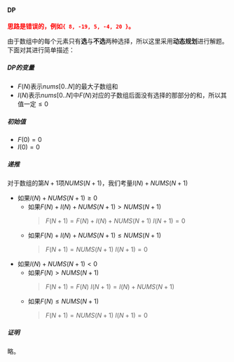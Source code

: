 #### DP

<span style='color:red; font-weight:bold'>思路是错误的，例如`{ 8, -19, 5, -4, 20 }`。</span>

由于数组中的每个元素只有**选**与**不选**两种选择，所以这里采用**动态规划**进行解题。
下面对其进行简单描述：

##### DP的变量

- $F(N)$表示$nums[0..N]$的最大子数组和
- $I(N)$表示$nums[0..N]$中$F(N)$对应的子数组后面没有选择的那部分的和，所以其值一定$\le 0$

##### 初始值

- $F(0) = 0$
- $I(0) = 0$

##### 递推

对于数组的第$N+1$项$NUMS(N+1)$，我们考量$I(N) + NUMS(N+1)$

- 如果$I(N) + NUMS(N+1) \ge 0$
    - 如果$F(N) + I(N) + NUMS(N+1) \gt NUMS(N+1)$
        > $F(N+1) = F(N) + I(N) + NUMS(N+1)$
        > $I(N+1) = 0$
    - 如果$F(N) + I(N) + NUMS(N+1) \le NUMS(N+1)$
        > $F(N+1) = NUMS(N+1)$
        > $I(N+1) = 0$
- 如果$I(N) + NUMS(N+1) \lt 0$
    - 如果$F(N) \gt NUMS(N+1)$
        > $F(N+1) = F(N)$
        > $I(N+1) = I(N) + NUMS(N+1)$
    - 如果$F(N) \le NUMS(N+1)$
        > $F(N+1) = NUMS(N+1)$
        > $I(N+1) = 0$

##### 证明

略。
